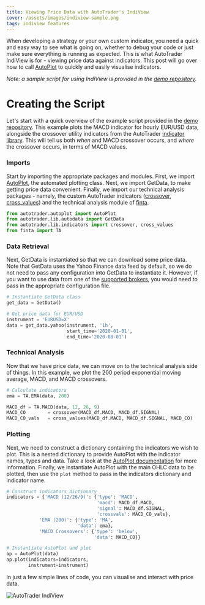 ```yaml
---
title: Viewing Price Data with AutoTrader's IndiView
cover: /assets/images/indiview-sample.png
tags: indiview features
---
```


When developing a strategy or your own custom indicator, you need a quick and easy way to see what is going on, whether to debug 
your code or just make sure everything is running as expected. This is what AutoTrader IndiView is for - viewing price data 
against indicators. This post will go over how to call [AutoPlot](https://autotrader.readthedocs.io/en/latest/core/AutoPlot.html) to quickly and easily visualise indicators.


*Note: a sample script for using IndiView is provided in the*
*[demo repository](https://github.com/kieran-mackle/autotrader-demo/blob/main/indiview.py).*

# Creating the Script
Let's start with a quick overview of the example script provided in the [demo repository](https://github.com/kieran-mackle/autotrader-demo/blob/main/indiview.py). This example plots the MACD indicator for hourly EUR/USD data, alongside the crossover 
utility indicators from the AutoTrader [indicator library](https://autotrader.readthedocs.io/en/latest/indicators.html). This will tell us both *when* and MACD 
crossover occurs, and *where* the crossover occurs, in terms of MACD values.

### Imports
Start by importing the appropriate packages and modules. First, we import [AutoPlot](https://autotrader.readthedocs.io/en/latest/core/AutoPlot.html), the automated plotting
class. Next, we import GetData, to make getting price data convenient. Finally, we import our technical analysis packages - namely,
the custom AutoTrader indicators ([crossover](https://autotrader.readthedocs.io/en/latest/indicators.html#crossover), [cross_values](https://autotrader.readthedocs.io/en/latest/indicators.html#cross-value)) and the technical analysis module of [finta](https://github.com/peerchemist/finta).

```py
from autotrader.autoplot import AutoPlot
from autotrader.lib.autodata import GetData
from autotrader.lib.indicators import crossover, cross_values
from finta import TA
```

### Data Retrieval
Next, GetData is instantiated so that we can download some price data. Note that GetData uses the Yahoo Finance data feed by
default, so we do not need to pass any configuration into GetData to instantiate it. However, if you want to use data from
one of the [supported brokers](https://autotrader.readthedocs.io/en/latest/broker/broker-interface.html#integrated-brokers), you would need to pass in the appropriate configuration file. 

```py
# Instantiate GetData class
get_data = GetData()

# Get price data for EUR/USD
instrument = 'EURUSD=X'
data = get_data.yahoo(instrument, '1h', 
                      start_time='2020-01-01', 
                      end_time='2020-08-01')
```

### Technical Analysis
Now that we have price data, we can move on to the technical analysis side of things. In this example, we plot the 200 period
exponential moving average, MACD, and MACD crossovers. 

```py
# Calculate indicators
ema = TA.EMA(data, 200)

MACD_df = TA.MACD(data, 12, 26, 9)
MACD_CO        = crossover(MACD_df.MACD, MACD_df.SIGNAL)
MACD_CO_vals   = cross_values(MACD_df.MACD, MACD_df.SIGNAL, MACD_CO)
```


### Plotting
Next, we need to construct a dictionary containing the indicators we wish to plot. This is a nested dictionary to provide 
AutoPlot with the indicator names, types and data. Take a look at the [AutoPlot documentation](https://autotrader.readthedocs.io/en/latest/core/AutoPlot.html#indicator-specification) for more information. Finally, we instantiate AutoPlot with the main OHLC data to be plotted,
then use the `plot` method to pass in the indicators dictionary and indicator name. 

```py
# Construct indicators dictionary
indicators = {'MACD (12/26/9)': {'type': 'MACD',
                                 'macd': MACD_df.MACD,
                                 'signal': MACD_df.SIGNAL,
                                 'crossvals': MACD_CO_vals},
            'EMA (200)': {'type': 'MA',
                          'data': ema},
            'MACD Crossovers': {'type': 'below',
                                'data': MACD_CO}}

# Instantiate AutoPlot and plot
ap = AutoPlot(data)
ap.plot(indicators=indicators, 
        instrument=instrument)
```

In just a few simple lines of code, you can visualise and interact with price data.

![AutoTrader IndiView](/AutoTrader/assets/images/indiview-sample.png "AutoTrader IndiView")

